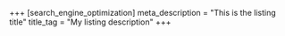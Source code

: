 +++
[search_engine_optimization]
meta_description = "This is the listing title"
title_tag = "My listing description"
+++